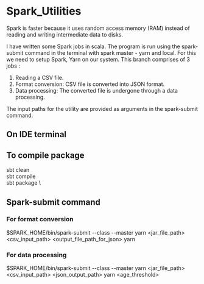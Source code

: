 # Spark_Utilities

Spark is faster because it uses random access memory (RAM) instead of reading and writing intermediate data to disks.

I have written some Spark jobs in scala. The program is run using the spark-submit command in the terminal with spark master - yarn and local.
For this we need to setup Spark, Yarn on our system. 
This branch comprises of 3 jobs :
  1. Reading a CSV file.
  2. Format conversion: CSV file is converted into JSON format.
  3. Data processing: The converted file is undergone through a data processing.

The input paths for the utility are provided as arguments in the spark-submit command.

## On IDE  terminal

## To compile package

sbt clean \
sbt compile \
sbt package \

## Spark-submit command

### For format conversion
$SPARK_HOME/bin/spark-submit --class <className> --master yarn <jar_file_path> <csv_input_path> <output_file_path_for_json> yarn

### For data processing

$SPARK_HOME/bin/spark-submit --class <className> --master yarn <jar_file_path> <csv_input_path> <json_output_path> yarn <age_threshold>
